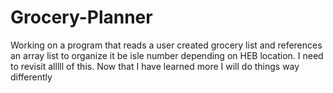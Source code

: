 # Grocery-Planner
Working on a program that reads a user created grocery list and references an array list to organize it be isle number depending on HEB location. I need to revisit alllll of this. Now that I have learned more I will do things way differently
